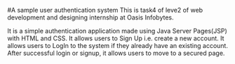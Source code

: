 #A sample user authentication system
This is task4 of leve2 of web development and designing internship at Oasis Infobytes.

It is a simple authentication application made using Java Server Pages(JSP) with HTML and CSS.
It allows users to Sign Up i.e. create a new account.
It allows users to LogIn to the system if they already have an existing account.
After successful login or signup, it allows users to move to a secured page.
